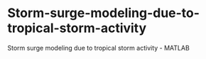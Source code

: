 # Storm-surge-modeling-due-to-tropical-storm-activity
Storm surge modeling due to tropical storm activity - MATLAB
